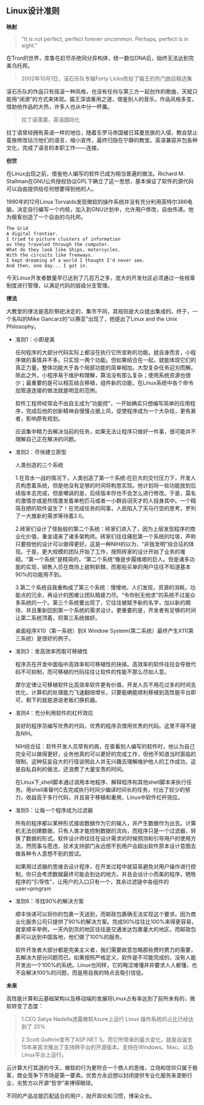 ## Linux设计准则 ##

**映射**

>"It is not perfect, perfect forever uncommon. Perhaps, perfect is in sight." 

在Tron的世界，库鲁在赶尽杀绝同分异构体，统一数位DNA后，始终无法达到完美乌托邦。

> 2002年10月1日，滚石乐队专辑Forty Licks败给了猫王的热门曲目精选集

滚石乐队的作品只有摇滚一种风格，也没有任何与第三方一起创作的歌曲，天赋只能用“闭源”的方式来体现。猫王深谙重用之道，借鉴别人的音乐，作品风格多变，借助他作品的大热，许多人也从中分一杯羹。

> 拉丁语落寞，英语国际化

拉丁语曾经拥有英语一样的地位，随着东罗马帝国被日耳曼民族的入侵，教会禁止蛮族修改玷污他们的语言，缩小宣传，最终归隐在宁静的教堂。英语兼容并包各种文化，完成了语言的本职工作——连接。


**创世**

在Linux出现之前，借鉴他人编写的软件已成为相当普遍的做法。Richard M. Stallman在GNU公共授权协议GPL下确立了这一思想，基本保证了软件的源代码可以自由提供给任何想要得到他的人。

1990年的12月Linus Torvalds发现微软的操作系统并没有充分利用英特尔386电脑，决定自行编写一个内核，加入到GNU计划中，允许用户修改，自由传递。他为极客创造了一个自由的乌托邦。

```
The Grid
A digital frontier.
I tried to picture clusters of information
as they traveled through the computer.
What do they look like Ships, motorcycles.
With the circuits like freeways.
I kept dreaming of a world I thought I'd never see.
And then, one day... I got in.
```

今天Linux开发者数量早已达到了几百万之多，庞大的开发社区必须通过一些规章制度进行管理，以满足代码的层级分支管理。

**律法**

大教堂的律法是高阶祭祀决定的，集市不同，其规则是大众提出集成的。终于，一个名叫的Mike Gancarz的“以赛亚”出现了，他提出了Linux and the Unix Philosophy。

- 准则1：小即是美

     任何程序的大部分代码实际上都没在执行它所宣称的功能。就自身而言，小程序做的事情并不多。只实现一两个功能。但如果结合在一起，就能体现它们的真正力量。整体功能大于各个局部功能的简单相加。大型复杂任务迎刃而解。除此之外，小程序易于维护和理解，算法没有那么复杂；使用系统资源也很少；最重要的是可以相互结合移植，组件新的功能，在Linux系统中各个命令加管道连接的做法就是明显的范例。

     软件工程师经常会不由自主成为“功能控”，一开始确实只想编写简单的应用程序，完成后他的创新精神会慢慢占据上风，促使程序成为一个大杂烩，更有甚者，影响原有规划。

     应该集中精力去解决当前的任务，如果无法让程序只做好一件事，很可能并不理解自己正在解决的问题。

- 准则2：尽快建立原型

     人类创造的三个系统

     1.在背水一战的情况下，人类创造了第一个系统:在巨大的交付压力下，开发人员构思着系统，但是他没有足够的时间将构思实现。他计划将一些功能放到后续版本去完成，但是嘲讽的是，后续版本你也不会怎么进行修改。于是，莫名的激情亦或是热情激发着单枪匹马或者一小群自诩天才的人投身其中。一个精简丑陋的软件诞生了！在完成任务的同事，人民陷入了天马行空的思考，罗列了一大推新的需求等待着2.0。
     
     2.砖家们设计了怪胎般的第二个系统：砖家们进入了，因为上层发现程序的商业化价值，重金请来了诸多架构师。砖家们往往痛批第一个系统的垃圾，声称只要按他的设计可以做得更好。这是一种NIH的以为，“非我发明”综合征的体现。于是，更大规模的团队开始了工作，按照砖家的设计开始了业务的堆砌。“第一个系统”是精简的，“第二个系统”像是步履维艰的巨人。但是诸多功能的实现，销售人员在商场上披荆斩棘，而那些买单的用户往往不知道基本90%的功能用不到。
	
     3.第二个系统自我重构成了第三个系统：慢慢地，人们发现，资源的消耗，功能点的冗余，再设计的困难让团队精疲力尽。“令你别无他求”的系统不过是众多系统的一个。第三个系统要出现了，它往往被赋予新的名字，加以新的期待，并且重新回到第一个系统的需求设计。更重要的是，开发者有足够的时间让第二系统顶着，将第三系统做好。
     
     桌面程序X10（第一系统）到X Window System(第二系统）最终产生X11(第三系统）是很好的例子。

- 准则3：舍高效率而取可移植性

     程序员在开发中面临中高效率和可移植性的抉择。高效率的软件往往会导致代码不可抑制，而可移植的代码往往让软件的性能不那么尽如人意。

     摩尔定律让可移植软件比高效率软件更有价值，开发人员不用花过多的时间去优化，计算机的处理能力飞速翻倍增长，只要能确能顺利移植到高性能平台即可，剩下的就是游说老板们换机器。

- 准则4：充分利用软件的杠杆效应

     良好的程序员编写优秀的代码，优秀的程序员借用优秀的代码。这里不得不提及NIH。

     NIH综合征：软件开发人员常有的病，在查看别人编写的软件时，他认为自己完全可以做得更好，业务他真的可以更好的完成工作，但他不知道当时面临的限制。这种狂妄自大的行径说明此人并无兴趣去理解维护他人的工作成功，这是自私自利的做法，还浪费了大量宝贵的时间。

     在Linux下,shell脚本通过调用本地程序、解释程序和其他shell脚本来执行任务。用shell来替代C去完成执行时间少编译时间长的任务，付出了较少的努力，收益高于多行代码，并且易于移植和重用，Linux中软件杠杆效应。

- 准则5：让每一个程序成为过滤器

     所有的程序都以某种形式接收数据作为它的输入，并产生数据作为出去。计算机无法创建数据，只有人类才能控制数据的流向，而程序只是一个过滤器，转换了数据的形式。软件设计师往往在设计需求的时候预测和引导用户的使用方法，然而事与愿违，技术支持部门永远想不到用户会超出软件原本设计意图去做各种令人意想不到的尝试。

     如果用过滤器的思维去设计程序，在开发过程中就容易避免对用户操作进行控制，你只会考虑数据最终可能会到达的地方。并且会设计小而美的程序，牺牲程序的“引导性”，让用户的入口只有一个，其余过滤链中各组件的user=program


- 准则6：寻找90%的解决方案

     顺丰快递可以将你的包裹一天送到，而邮政包裹确无法实现这个要求。因为商业化服务公司只提供了90%的解决方案。完成90%往往比100%来得更容易，就拿顺丰举例，一天内到货的地区往往是交通发达包裹量大的地区，而邮政包裹可以达到中国各地，他们做了100%的服务。

     软件开发者大部分都是完美主义者，我们需要故意忽略那些费时费力的需要，去解决大部分问题而已。如果按照严格定义，软件是不可能完成的，没有人能开发出一个100%的系统。Linux也同样，它的晦涩难懂并非要求人人都懂，也不会解决100%的问题，而是用自我的特点去吸引信徒。


**未来**

高性能计算和云基础架构以及移动端的发展将Linux占有率达到了前所未有的，微软转变了态度：

> 1.CEO Satya Nadella透露微软Azure上运行 Linux 操作系统的占比已经达到了 20%

> 2.Scott Guthrie宣布了ASP.NET 5。而它所带来的最大变化，就是自诞生15年来首次推出了支持跨平台的开源版本。支持在Windows、Mac、以及Linux平台上运行。

云计算大行其道的今天，微软的行为更符合一个商人的思维，立场和信仰只属于极客，商业竞争下市场是第一要素。优势方永远想以封闭提供专业化服务来垄断行业，劣势方以开源“哲学”来博得眼球。

不同的产品总能匹配适合的用户，抛开舆论和习惯，博采众长。

